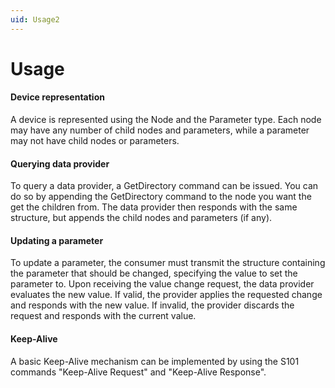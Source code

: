 ```yaml
---
uid: Usage2
---
```


# Usage

#### Device representation

A device is represented using the Node and the Parameter type. Each node may have any number of child nodes and parameters, while a parameter may not have child nodes or parameters.

#### Querying data provider

To query a data provider, a GetDirectory command can be issued. You can do so by appending the GetDirectory command to the node you want the get the children from. The data provider then responds with the same structure, but appends the child nodes and parameters (if any).

#### Updating a parameter

To update a parameter, the consumer must transmit the structure containing the parameter that should be changed, specifying the value to set the parameter to. Upon receiving the value change request, the data provider evaluates the new value. If valid, the provider applies the requested change and responds with the new value. If invalid, the provider discards the request and responds with the current value.

#### Keep-Alive

A basic Keep-Alive mechanism can be implemented by using the S101 commands "Keep-Alive Request" and "Keep-Alive Response".
